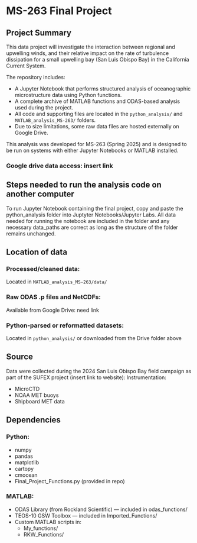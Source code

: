 # MS-263 Final Project
## Project Summary

This data project will investigate the interaction between regional and upwelling winds, and their relative impact on the rate of turbulence dissipation for a small upwelling bay (San Luis Obispo Bay) in the California Current System.

The repository includes:
- A Jupyter Notebook that performs structured analysis of oceanographic microstructure data using Python functions.
- A complete archive of MATLAB functions and ODAS-based analysis used during the project.
- All code and supporting files are located in the `python_analysis/` and `MATLAB_analysis_MS-263/` folders.
- Due to size limitations, some raw data files are hosted externally on Google Drive.

This analysis was developed for MS-263 (Spring 2025) and is designed to be run on systems with either Jupyter Notebooks or MATLAB installed.

### Google drive data access: insert link

## Steps needed to run the analysis code on another computer
To run Jupyter Notebook containing the final project, copy and paste the python_analysis folder into Juptyter Notebooks/Jupyter Labs. All data needed for running the notebook are included in the folder and any necessary data_paths are correct as long as the structure of the folder remains unchanged.
## Location of data
### Processed/cleaned data:
Located in `MATLAB_analysis_MS-263/data/`
### Raw ODAS .p files and NetCDFs:
Available from Google Drive: need link
### Python-parsed or reformatted datasets:
Located in `python_analysis/` or downloaded from the Drive folder above

## Source
Data were collected during the 2024 San Luis Obispo Bay field campaign as part of the SUFEX project (insert link to website):
Instrumentation:
* MicroCTD
* NOAA MET buoys
* Shipboard MET data

## Dependencies
### Python:
* numpy
* pandas
* matplotlib
* cartopy
* cmocean
* Final_Project_Functions.py (provided in repo)
### MATLAB:
* ODAS Library (from Rockland Scientific) — included in odas_functions/
* TEOS-10 GSW Toolbox — included in Imported_Functions/
* Custom MATLAB scripts in:
     - My_functions/
     - RKW_Functions/

